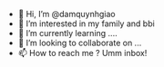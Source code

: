- 👋 Hi, I’m @damquynhgiao
- 👀 I’m interested in my family and bbi
- 🌱 I’m currently learning ....
- 💞️ I’m looking to collaborate on ...
- 📫 How to reach me ? Umm inbox!

<!---
damquynhgiao/damquynhgiao is a ✨ special ✨ repository because its `README.md` (this file) appears on your GitHub profile.
You can click the Preview link to take a look at your changes.
--->
